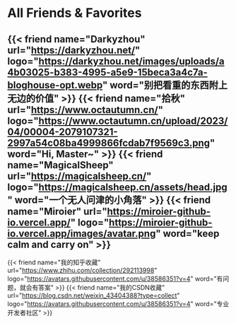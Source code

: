 # All Friends & Favorites

{{< friend name="Darkyzhou" url="https://darkyzhou.net/" logo="https://darkyzhou.net/images/uploads/a4b03025-b383-4995-a5e9-15beca3a4c7a-bloghouse-opt.webp" word="别把看重的东西附上无边的价值" >}}
{{< friend name="拾秋" url="https://www.octautumn.cn/" logo="https://www.octautumn.cn/upload/2023/04/00004-2079107321-2997a54c08ba4999866fcdab7f9569c3.png" word="Hi, Master~" >}}
{{< friend name="MagicalSheep" url="https://magicalsheep.cn/" logo="https://magicalsheep.cn/assets/head.jpg" word="一个无人问津的小角落" >}}
{{< friend name="Miroier" url="https://miroier-github-io.vercel.app/" logo="https://miroier-github-io.vercel.app/images/avatar.png" word="keep calm and carry on" >}}
----

{{< friend name="我的知乎收藏" url="https://www.zhihu.com/collection/292113998" logo="https://avatars.githubusercontent.com/u/38586351?v=4" word="有问题，就会有答案" >}}
{{< friend name="我的CSDN收藏" url="https://blog.csdn.net/weixin_43404388?type=collect" logo="https://avatars.githubusercontent.com/u/38586351?v=4" word="专业开发者社区" >}}
